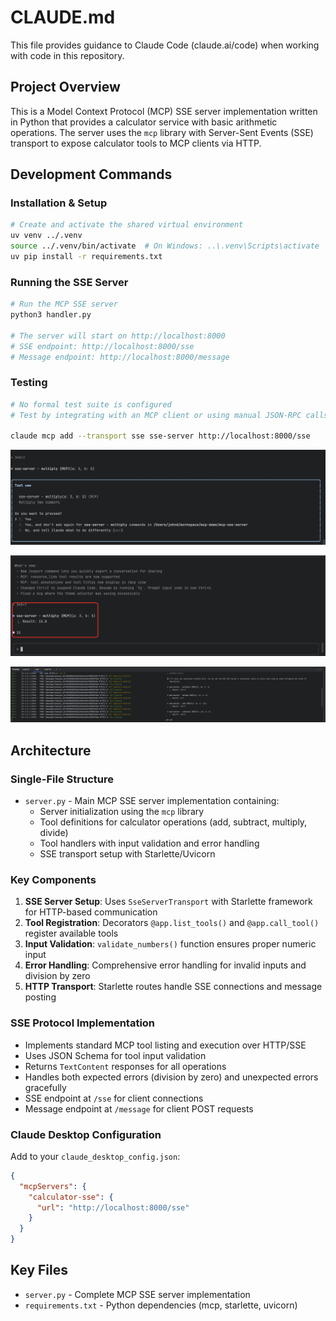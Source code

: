 # CLAUDE.md

This file provides guidance to Claude Code (claude.ai/code) when working with code in this repository.

## Project Overview

This is a Model Context Protocol (MCP) SSE server implementation written in Python that provides a calculator service with basic arithmetic operations. The server uses the `mcp` library with Server-Sent Events (SSE) transport to expose calculator tools to MCP clients via HTTP.

## Development Commands

### Installation & Setup
```bash
# Create and activate the shared virtual environment
uv venv ../.venv
source ../.venv/bin/activate  # On Windows: ..\.venv\Scripts\activate
uv pip install -r requirements.txt
```

### Running the SSE Server
```bash
# Run the MCP SSE server
python3 handler.py

# The server will start on http://localhost:8000
# SSE endpoint: http://localhost:8000/sse
# Message endpoint: http://localhost:8000/message
```

### Testing
```bash
# No formal test suite is configured
# Test by integrating with an MCP client or using manual JSON-RPC calls

claude mcp add --transport sse sse-server http://localhost:8000/sse 
```

![img.png](images/img-test-sse-server1.png)

![img.png](images/img-test-sse-server2.png)

![img.png](images/img-test-sse-server4.png)

## Architecture

### Single-File Structure
- `server.py` - Main MCP SSE server implementation containing:
  - Server initialization using the `mcp` library
  - Tool definitions for calculator operations (add, subtract, multiply, divide)
  - Tool handlers with input validation and error handling
  - SSE transport setup with Starlette/Uvicorn

### Key Components

1. **SSE Server Setup**: Uses `SseServerTransport` with Starlette framework for HTTP-based communication
2. **Tool Registration**: Decorators `@app.list_tools()` and `@app.call_tool()` register available tools
3. **Input Validation**: `validate_numbers()` function ensures proper numeric input
4. **Error Handling**: Comprehensive error handling for invalid inputs and division by zero
5. **HTTP Transport**: Starlette routes handle SSE connections and message posting

### SSE Protocol Implementation
- Implements standard MCP tool listing and execution over HTTP/SSE
- Uses JSON Schema for tool input validation
- Returns `TextContent` responses for all operations
- Handles both expected errors (division by zero) and unexpected errors gracefully
- SSE endpoint at `/sse` for client connections
- Message endpoint at `/message` for client POST requests

### Claude Desktop Configuration
Add to your `claude_desktop_config.json`:
```json
{
  "mcpServers": {
    "calculator-sse": {
      "url": "http://localhost:8000/sse"
    }
  }
}
```

## Key Files
- `server.py` - Complete MCP SSE server implementation
- `requirements.txt` - Python dependencies (mcp, starlette, uvicorn)